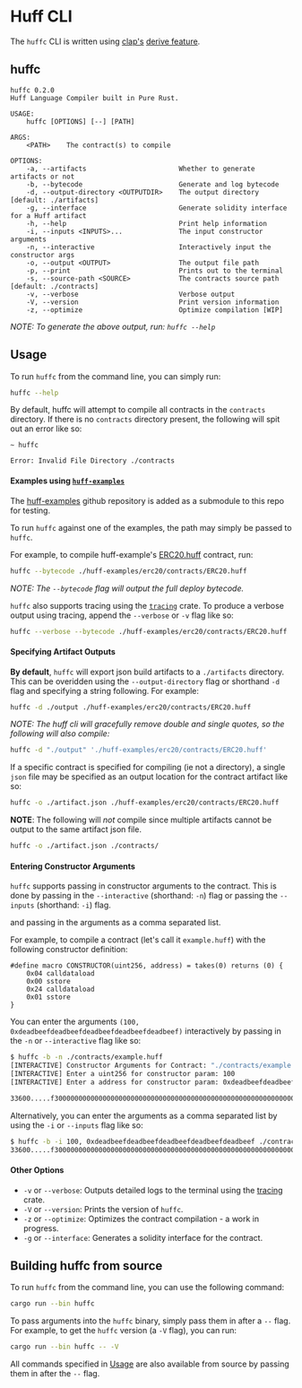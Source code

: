 # Huff CLI

The `huffc` CLI is written using [clap's](https://docs.rs/clap) [derive feature](https://github.com/clap-rs/clap/blob/master/examples/derive_ref/README.md).


## huffc

```
huffc 0.2.0
Huff Language Compiler built in Pure Rust.

USAGE:
    huffc [OPTIONS] [--] [PATH]

ARGS:
    <PATH>    The contract(s) to compile

OPTIONS:
    -a, --artifacts                       Whether to generate artifacts or not
    -b, --bytecode                        Generate and log bytecode
    -d, --output-directory <OUTPUTDIR>    The output directory [default: ./artifacts]
    -g, --interface                       Generate solidity interface for a Huff artifact
    -h, --help                            Print help information
    -i, --inputs <INPUTS>...              The input constructor arguments
    -n, --interactive                     Interactively input the constructor args
    -o, --output <OUTPUT>                 The output file path
    -p, --print                           Prints out to the terminal
    -s, --source-path <SOURCE>            The contracts source path [default: ./contracts]
    -v, --verbose                         Verbose output
    -V, --version                         Print version information
    -z, --optimize                        Optimize compilation [WIP]
```

_NOTE: To generate the above output, run: `huffc --help`_


## Usage

To run `huffc` from the command line, you can simply run:
```bash
huffc --help
```

By default, huffc will attempt to compile all contracts in the `contracts` directory. If there is no `contracts` directory present, the following will spit out an error like so:
```bash,color=red
~ huffc

Error: Invalid File Directory ./contracts

```

#### Examples using [`huff-examples`](https://github.com/huff-language/huff-examples)

The [huff-examples](https://github.com/huff-language/huff-examples) github repository is added as a submodule to this repo for testing.

To run `huffc` against one of the examples, the path may simply be passed to `huffc`.

For example, to compile huff-example's [ERC20.huff](../huff-examples/erc20/contracts/ERC20.huff) contract, run:

```bash
huffc --bytecode ./huff-examples/erc20/contracts/ERC20.huff
```

_NOTE: The `--bytecode` flag will output the full deploy bytecode._

`huffc` also supports tracing using the [`tracing`](https://docs.rs/tracing/0.1.29/tracing/) crate. To produce a verbose output using tracing, append the `--verbose` or `-v` flag like so:

```bash
huffc --verbose --bytecode ./huff-examples/erc20/contracts/ERC20.huff
```

#### Specifying Artifact Outputs

**By default**, `huffc` will export json build artifacts to a `./artifacts` directory. This can be overidden using the `--output-directory` flag or shorthand `-d` flag and specifying a string following. For example:

```bash
huffc -d ./output ./huff-examples/erc20/contracts/ERC20.huff
```

_NOTE: The huff cli will gracefully remove double and single quotes, so the following will also compile:_

```bash
huffc -d "./output" './huff-examples/erc20/contracts/ERC20.huff'
```

If a specific contract is specified for compiling (ie not a directory), a single `json` file may be specified as an output location for the contract artifact like so:

```bash
huffc -o ./artifact.json ./huff-examples/erc20/contracts/ERC20.huff
```

**NOTE**: The following will _not_ compile since multiple artifacts cannot be output to the same artifact json file.
```bash
huffc -o ./artifact.json ./contracts/
```


#### Entering Constructor Arguments

`huffc` supports passing in constructor arguments to the contract. This is done by passing in the `--interactive` (shorthand: `-n`) flag or passing the `--inputs` (shorthand: `-i`) flag.

 and passing in the arguments as a comma separated list.

For example, to compile a contract (let's call it `example.huff`) with the following constructor definition:
```huff
#define macro CONSTRUCTOR(uint256, address) = takes(0) returns (0) {
    0x04 calldataload
    0x00 sstore
    0x24 calldataload
    0x01 sstore
}
```

You can enter the arguments `(100, 0xdeadbeefdeadbeefdeadbeefdeadbeefdeadbeef)` interactively by passing in the `-n` or `--interactive` flag like so:

```bash
$ huffc -b -n ./contracts/example.huff
[INTERACTIVE] Constructor Arguments for Contract: "./contracts/example.huff"
[INTERACTIVE] Enter a uint256 for constructor param: 100
[INTERACTIVE] Enter a address for constructor param: 0xdeadbeefdeadbeefdeadbeefdeadbeefdeadbeef

33600.....f30000000000000000000000000000000000000000000000000000000000000064000000000000000000000000deadbeefdeadbeefdeadbeefdeadbeefdeadbeef
```

Alternatively, you can enter the arguments as a comma separated list by using the `-i` or `--inputs` flag like so:

```bash
$ huffc -b -i 100, 0xdeadbeefdeadbeefdeadbeefdeadbeefdeadbeef ./contracts/example.huff
33600.....f30000000000000000000000000000000000000000000000000000000000000064000000000000000000000000deadbeefdeadbeefdeadbeefdeadbeefdeadbeef
```

#### Other Options

- `-v` or `--verbose`: Outputs detailed logs to the terminal using the [tracing](https://crates.io/crates/tracing) crate.
- `-V` or `--version`: Prints the version of `huffc`.
- `-z` or `--optimize`: Optimizes the contract compilation - a work in progress.
- `-g` or `--interface`: Generates a solidity interface for the contract.


## Building huffc from source

To run `huffc` from the command line, you can use the following command:
```bash
cargo run --bin huffc
```

To pass arguments into the `huffc` binary, simply pass them in after a `--` flag. For example, to get the `huffc` version (a `-V` flag), you can run:
```bash
cargo run --bin huffc -- -V
```

All commands specified in [Usage](#usage) are also available from source by passing them in after the `--` flag.
